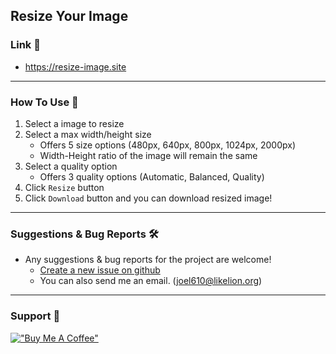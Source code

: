 ## Resize Your Image

### Link 🚀
- https://resize-image.site

---
### How To Use 📜
1. Select a image to resize
2. Select a max width/height size
   - Offers 5 size options (480px, 640px, 800px, 1024px, 2000px)
   - Width-Height ratio of the image will remain the same
3. Select a quality option
   - Offers 3 quality options (Automatic, Balanced, Quality)
4. Click `Resize` button
5. Click `Download` button and you can download resized image!

---
### Suggestions & Bug Reports 🛠️
- Any suggestions & bug reports for the project are welcome!
  - [Create a new issue on github](https://github.com/joelonsw/resize-image/issues/new)
  - You can also send me an email. (joel610@likelion.org)

---
### Support 🎁
[!["Buy Me A Coffee"](https://www.buymeacoffee.com/assets/img/custom_images/orange_img.png)](https://www.buymeacoffee.com/joelonsw)
